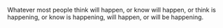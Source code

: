 Whatever most people think will happen, or know will happen, or think is happening, or know is happening, will happen, or will be happening.